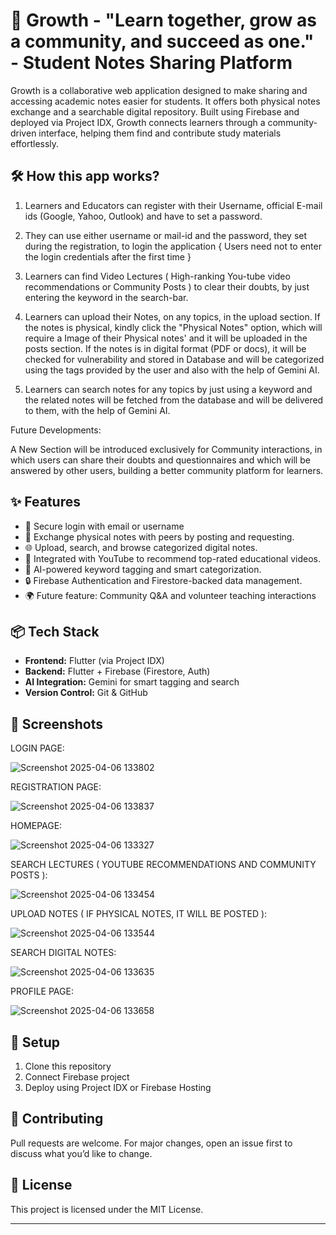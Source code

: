 # 🌱 Growth - "Learn together, grow as a community, and succeed as one." - Student Notes Sharing Platform

Growth is a collaborative web application designed to make sharing and accessing academic notes easier for students. It offers both physical notes exchange and a searchable digital repository. Built using Firebase and deployed via Project IDX, Growth connects learners through a community-driven interface, helping them find and contribute study materials effortlessly.

## 🛠️ How this app works?

1. Learners and Educators can register with their Username, official E-mail ids (Google, Yahoo, Outlook) and have to set a password.

2. They can use either username or mail-id and the password, they set during the registration, to login the application { Users need not to enter the login credentials after the first time }

3. Learners can find Video Lectures ( High-ranking You-tube video recommendations or Community Posts ) to clear their doubts, by just entering the keyword in the search-bar.

4. Learners can upload their Notes, on any topics, in the upload section. If the notes is physical, kindly click the "Physical Notes" option, which will require a Image of their Physical notes' and it will be uploaded in the posts section.
If the notes is in digital format (PDF or docs), it will be checked for vulnerability and stored in Database and will be categorized using the tags provided by the user and also with the help of Gemini AI.

5. Learners can search notes for any topics by just using a keyword and the related notes will be fetched from the database and will be delivered to them, with the help of Gemini AI.

Future Developments:

A New Section will be introduced exclusively for Community interactions, in which users can share their doubts and questionnaires and which will be answered by other users, building a better community platform for learners.

## ✨ Features
- 🔐 Secure login with email or username
- 🔁 Exchange physical notes with peers by posting and requesting.
- 🌐 Upload, search, and browse categorized digital notes.
- 🎥 Integrated with YouTube to recommend top-rated educational videos.
- 🤖 AI-powered keyword tagging and smart categorization.
- 🔒 Firebase Authentication and Firestore-backed data management.
- 🌍 Future feature: Community Q&A and volunteer teaching interactions

## 📦 Tech Stack

- **Frontend:** Flutter (via Project IDX)
- **Backend:** Flutter + Firebase (Firestore, Auth)
- **AI Integration:** Gemini for smart tagging and search
- **Version Control:** Git & GitHub

## 📸 Screenshots

LOGIN PAGE:

![Screenshot 2025-04-06 133802](https://github.com/user-attachments/assets/20596fa4-4bc8-490a-92bd-a6c97dab0855) 

REGISTRATION PAGE:

![Screenshot 2025-04-06 133837](https://github.com/user-attachments/assets/a4f84f34-7cc6-4c86-813d-566c6546a26e) 

HOMEPAGE:

![Screenshot 2025-04-06 133327](https://github.com/user-attachments/assets/7789e833-ffa3-4207-b195-4039230fe535) 

SEARCH LECTURES ( YOUTUBE RECOMMENDATIONS AND COMMUNITY POSTS ):

![Screenshot 2025-04-06 133454](https://github.com/user-attachments/assets/7b3ed0ab-9636-4fc8-99e7-b70b94fa5ee9) 

UPLOAD NOTES ( IF PHYSICAL NOTES, IT WILL BE POSTED ):

![Screenshot 2025-04-06 133544](https://github.com/user-attachments/assets/ce5fc73b-96e1-430e-8aaa-58206ae6e262) 

SEARCH DIGITAL NOTES:

![Screenshot 2025-04-06 133635](https://github.com/user-attachments/assets/ff9a7088-637f-4b4f-8d4f-1a51b689f6b3) 

PROFILE PAGE:

![Screenshot 2025-04-06 133658](https://github.com/user-attachments/assets/ae7b398a-1073-470c-bd04-b20d93083bb2) 

## 🔧 Setup

1. Clone this repository
2. Connect Firebase project
3. Deploy using Project IDX or Firebase Hosting

## 🤝 Contributing

Pull requests are welcome. For major changes, open an issue first to discuss what you’d like to change.

## 📄 License

This project is licensed under the MIT License.

---


